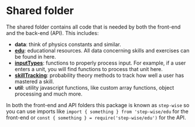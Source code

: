 # Shared folder

The shared folder contains all code that is needed by both the front-end and the back-end (API). This includes:

- **data**: think of physics constants and similar.
- **[edu](edu/)**: educational resources. All data concerning skills and exercises can be found in here.
- **[inputTypes](inputTypes/)**: functions to properly process input. For example, if a user enters a unit, you will find functions to process that unit here.
- **[skillTracking](skillTracking/)**: probability theory methods to track how well a user has mastered a skill.
- **util**: utility javascript functions, like custom array functions, object processing and much more.

In both the front-end and API folders this package is known as `step-wise` so you can use imports like `import { something } from 'step-wise/edu` for the front-end or `const { something } = require('step-wise/edu')` for the API.